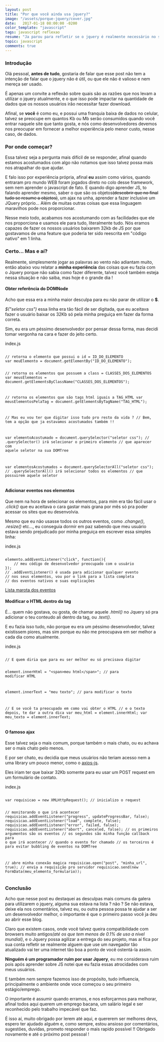 ```yaml
---
layout: post
title: "Por que você ainda usa jquery?"
image: "/assets/porque-jquery/cover.jpg"
date:   2017-01-18 08:00:00 -0200
color_template: "javascript"
tags: javascript reflexao
resume: "Ja parou para refletir se o jquery é realmente necessário no seu site? Um papo sobre como devemos nos preocupar com cada kb."
topic: javascript
comments: true
---
```


<h3>Introdução</h3>
<p>Olá pessoal, <b>antes de tudo</b>, gostaria de falar que esse post não tem a intenção de falar que o jquery não é útil, ou que ele não é valioso e nem mereça ser usado.</p>
<p>É apenas um convite a reflexão sobre quais são as razões que nos levam a utilizar o jquery atualmente, e o que isso pode impactar na quantidade de dados que os nossos usuários irão necessitar fazer download.</p>
<p>Afinal, se <b>você</b> é como eu, e possui uma franquia baixa de dados no celular, talvez se preocupe em quantos Kb ou Mb serão consumidos quando você entrar naquele site que tanto gosta, e nós como desenvolvedores devemos nos preocupar em fornecer a melhor experiência pelo menor custo, nesse caso, de dados.</p>

<h3>Por onde começar?</h3>
<p>Essa talvez seja a pergunta mais difícil de se responder, afinal quando estamos acostumados com algo não notamos que isso talvez possa mais nos atrapalhar do que ajudar.</p>
<p>E falo isso por experiência própria, afinal <b>eu</b> assim como vários, quando entraram pro mundo WEB foram jogados direto no colo desse framework, sem nem aprender o javascript de fato. E quando digo aprender JS, to falando aprender mesmo, saber o que são os objetos<strike>(descobrir que no final tudo se resume a objetos)</strike>, um ajax na unha, aprender a fazer inclusive um JQuery próprio... Além de muitas outras coisas que essa linguagem maravilhos pode nos proporcionar.</p>
<p>Nesse meio todo, acabamos nos acostumando com as facilidades que ele nos proporciona e usamos ele para tudo, literalmente tudo. Nós eramos capazes de fazer os nossos usuários baixarem 32kb de JS por que gostavamos de uma feature que poderia ter sido reescrita em "código nativo" em 1 linha.</p>

<h3>Certo... Mas e aí?</h3>
<p>Realmente, simplesmente jogar as palavras ao vento não adiantam muito, então abaixo vou relatar a <b>minha experiência</b> das coisas que eu fazia com o Jquery porque não sabia como fazer diferente, talvez você também esteja nessa situação e não saiba, mas hoje é o grande dia !</p>

<h4>Obter referência do DOMNode</h4>
<p>Acho que essa era a minha maior desculpa para eu não parar de utilizar o <b>$</b>.</p>
<p><i>$("seletor css")</i> essa linha era tão fácil de ser digitada, que eu aceitava fazer o usuário baixar os 32Kb só pela minha preguiça em fazer da forma correta.</p>
<p>Sim, eu era um péssimo desenvolvedor por pensar dessa forma, mas decidi tomar vergonha na cara e fazer do jeito certo.</p>
<div class="code javascript">
	<span class="file-name">index.js</span>
	<pre><code>
// retorna o elemento que possui o id = ID_DO_ELEMENTO
var meuElemento = document.getElementBy("ID_DO_ELEMENTO");

// retorna os elementos que possuem a class = CLASSES_DOS_ELEMENTOS
var meusElementos = document.getElementsByClassName("CLASSES_DOS_ELEMENTOS");

// retorna os elementos que são tags html iguais a TAG_HTML
var meusElementosPelaTag = document.getElementsByTagName("TAG_HTML");


// Mas eu vou ter que digitar isso tudo pro resto da vida ?
// Bem, tem a opção que ja estavamos acostumados também !!

var elementoAcostumado	 = document.querySelector("seletor css");
// .querySelector() irá selecionar o primeiro elemento
// que aparecer com aquele seletor na sua DOMTree

var elementosAcostumados = document.querySelectorAll("seletor css");
// .querySelectorAll() irá selecionar todos os elementos
// que possuirem aquele seletor
</code></pre>
</div>

<h4>Adicionar eventos nos elementos</h4>
<p>Que nem na hora de selecionar os elementos, para mim era tão fácil usar o <i>.click()</i> que eu aceitava o cara gastar mais grana por mês só pra poder acessar os sites que eu desenvolvia.</p>
<p>Mesmo que eu não usasse todos os outros eventos, como <i>.change()</i>, <i>.resize()</i> etc..., eu conseguia dormir em paz sabendo que meu usuário estava sendo prejudicado por minha preguiça em escrever essa simples linha:</p>
<div class="code javascript">
	<span class="file-name">index.js</span>
	<pre><code>
elemento.addEventListener("click", function(){
	// meu código de desenvolvedor preocupado com o usuário
});
// .addEventListener() é usada para adicionar qualquer evento
// nos seus elementos, vou por o link para a lista completa
// dos eventos nativos e suas explicações
</code></pre>
</div>
<p><a href="https://developer.mozilla.org/en-US/docs/Web/Events">Lista marota dos eventos</a></p>

<h4>Modificar o HTML dentro da tag</h4>
<p>É... quem não gostava, ou gosta, de chamar aquele <i>.html()</i> no Jquery só pra adicionar o teu conteudo ali dentro da tag, ou <i>.text()</i>.</p>
<p>E eu fazia isso tudo, não porque eu era um péssimo desenvolvedor, talvez existissem piores, mas sim porque eu não me preocupava em ser melhor a cada dia como atualmente.</p>
<div class="code javascript">
	<span class="file-name">index.js</span>
	<pre><code>
// E quem diria que para eu ser melhor eu só precisava digitar

element.innerHtml = "&lt;span&gt;meu html&lt;/span&gt;";
	// para modificar HTML

element.innerText = "meu texto";
	// para modificar o texto

// E se você ta preocupado em como vai obter o HTML
// e o texto depois, te dar a outra dica
var meu_html = element.innerHtml;
var meu_texto = element.innerText;
</code></pre>
</div>

<h4>O famoso ajax</h4>
<p>Esse talvez seja o mais comum, porque também o mais chato, ou eu achava ser o mais chato pelo menos.</p>
<p>E por ser chato, eu decidia que meus usuários não teriam acesso nem a uma library um pouco menor, como o <a href="https://github.com/mzabriskie/axios">axios-js</a>.</p>
<p>Eles iriam ter que baixar 32Kb somente para eu usar um POST request em um formulário de contato.</p>
<div class="code javascript">
	<span class="file-name">index.js</span>
	<pre><code>
var requisicao = new XMLHttpRequest(); // inicializo o request

// monitorando o que irá acontecer
requisicao.addEventListener("progress", updateProgressBar, false);
requisicao.addEventListener("load", complete, false);
requisicao.addEventListener("error", failed, false);
requisicao.addEventListener("abort", canceled, false);
// os primeiros argumentos são os eventos
// os segundos são minha função callback para o que irá acontecer
//	  quando o evento for chamado
// os terceiros é para evitar bubbling de eventos na DOMTree

// abre minha conexão magica
requisicao.open("post", "minha_url", true);
// envia a requisição pro servidor
requisicao.send(new FormData(meu_elemento_formulario));
</code></pre>
</div>

<h3>Conclusão</h3>
<p>Acho que nesse post eu destaquei as desculpas mais comuns da galera para utilizarem o jquery, alguma sua estava na lista ? não ? Se não estava, deixe ela nos comentários, talvez eu, ou outra pessoa possa te ajudar a ser um desenvolvedor melhor, o importante é que o primeiro passo você ja deu ao abrir esse blog.</p>
<p>Claro que existem casos, onde você talvez queira compatibilidade com browsers muito antigos<i>(até os que tem menos de 0.1% de uso a nivel mundial)</i>, e o Jquery possa agilizar a entrega do seu projeto, mas aí fica por sua conta refletir se realmente alguem que use um navegador tão atualizado vai ter uma internet tão boa a ponto de você ostentá-la assim.</p>
<p><b>Ninguém é um programador ruim por usar Jquery</b>, eu me considerava ruim pois após aprender sobre JS notei que eu fazia essas atrocidades com meus usuários. </p>
<p>E também nem sempre fazemos isso de propósito, tudo influencia, principalmente o ambiente onde voce começou o seu primeiro estágio/emprego.</p>
<p>O importante é assumir quando erramos, e nos esforçarmos para melhorar, afinal todos aqui querem um emprego bacana, um salário legal e ser reconhecido pelo trabalho impecável que faz.</p>
<p>É isso aí, muito obrigado por lerem até aqui, e quererem ser melhores devs, espero ter ajudado alguém e, como sempre, estou ansioso por comentários, sugestões, duvidas, prometo responder o mais rapido possível !! Obrigado novamente e até o próximo post pessoal !</p>
